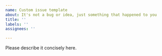 ```yaml
---
name: Custom issue template
about: It's not a bug or idea, just something that happened to you
title: ''
labels: ''
assignees: ''

---
```


Please describe it concisely here.
